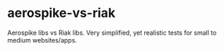 # aerospike-vs-riak
Aerospike libs vs Riak libs. Very simplified, yet realistic tests for small to medium websites/apps.
